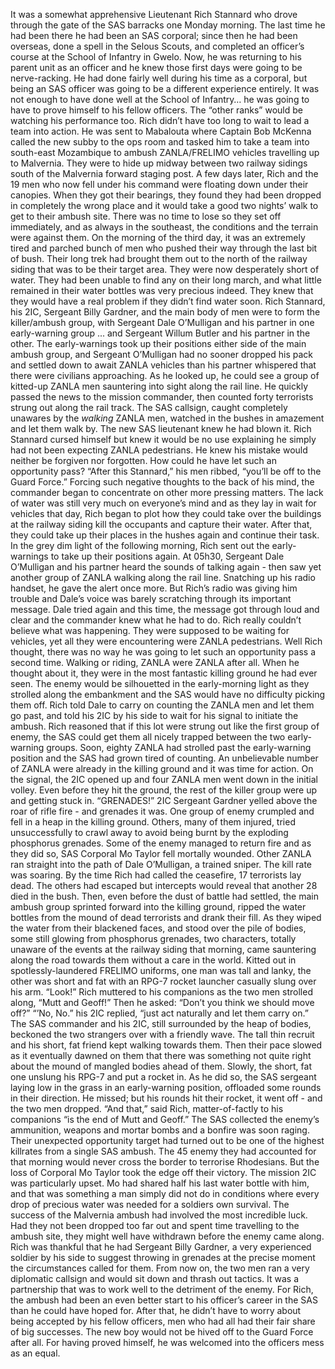 It was a somewhat apprehensive Lieutenant Rich Stannard who drove through the gate of the SAS barracks one Monday morning.
The last time he had been there he had been an SAS corporal; since then he had been overseas, done a spell in the Selous Scouts, and completed an officer’s course at the School of Infantry in Gwelo.
Now, he was returning to his parent unit as an officer and he knew those first days were going to be nerve-racking.
He had done fairly well during his time as a corporal, but being an SAS officer was going to be a different experience entirely. It was not enough to have done well at the School of Infantry… he was going to have to prove himself to his fellow officers. The “other ranks” would be watching his performance too.
Rich didn’t have too long to wait to lead a team into action.
He was sent to Mabalouta where Captain Bob McKenna called the new subby to the ops room and tasked him to take a team into south-east Mozambique to ambush ZANLA/FRELIMO vehicles travelling up to Malvernia. They were to hide up midway between two railway sidings south of the Malvernia forward staging post.
A few days later, Rich and the 19 men who now fell under his command were floating down under their canopies. When they got their bearings, they found they had been dropped in completely the wrong place and it would take a good two nights’ walk to get to their ambush site.
There was no time to lose so they set off immediately, and as always in the southeast, the conditions and the terrain were against them. On the morning of the third day, it was an extremely tired and parched bunch of men who pushed their way through the last bit of bush. Their long trek had brought them out to the north of the railway siding that was to be their target area.
They were now desperately short of water. They had been unable to find any on their long march, and what little remained in their water bottles was very precious indeed. They knew that they would have a real problem if they didn’t find water soon.
Rich Stannard, his 2IC, Sergeant Billy Gardner, and the main body of men were to form the killer/ambush group, with Sergeant Dale O’Mulligan and his partner in one early-warning group ... and Sergeant Willum Butler and his partner in the other.
The early-warnings took up their positions either side of the main ambush group, and Sergeant O’Mulligan had no sooner dropped his pack and settled down to await ZANLA vehicles than his partner whispered that there were civilians approaching.
As he looked up, he could see a group of kitted-up ZANLA men sauntering into sight along the rail line. He quickly passed the news to the mission commander, then counted forty terrorists strung out along the rail track. The SAS callsign, caught completely unawares by the _walking_ ZANLA men, watched in the bushes in amazement and let them walk by.
The new SAS lieutenant knew he had blown it. Rich Stannard cursed himself but knew it would be no use explaining he simply had not been expecting ZANLA pedestrians. He knew his mistake would neither be forgiven nor forgotten. How could he have let such an opportunity pass?
“After this Stannard,” his men ribbed, “you’ll be off to the Guard Force.” Forcing such negative thoughts to the back of his mind, the commander began to concentrate on other more pressing matters.
The lack of water was still very much on everyone’s mind and as they lay in wait for vehicles that day, Rich began to plot how they could take over the buildings at the railway siding kill the occupants and capture their water. After that, they could take up their places in the hushes again and continue their task.
In the grey dim light of the following morning, Rich sent out the early-warnings to take up their positions again.
At 05h30, Sergeant Dale O’Mulligan and his partner heard the sounds of talking again - then saw yet another group of ZANLA walking along the rail line.
Snatching up his radio handset, he gave the alert once more. But Rich’s radio was giving him trouble and Dale’s voice was barely scratching through its important message. Dale tried again and this time, the message got through loud and clear and the commander knew what he had to do.
Rich really couldn’t believe what was happening. They were supposed to be waiting for vehicles, yet all they were encountering were ZANLA pedestrians. Well Rich thought, there was no way he was going to let such an opportunity pass a second time. Walking or riding, ZANLA were ZANLA after all.
When he thought about it, they were in the most fantastic killing ground he had ever seen. The enemy would be silhouetted in the early-morning light as they strolled along the embankment and the SAS would have no difficulty picking them off.
Rich told Dale to carry on counting the ZANLA men and let them go past, and told his 2IC by his side to wait for his signal to initiate the ambush.
Rich reasoned that if this lot were strung out like the first group of enemy, the SAS could get them all nicely trapped between the two early-warning groups.
Soon, eighty ZANLA had strolled past the early-warning position and the SAS had grown tired of counting. An unbelievable number of ZANLA were already in the killing ground and it was time for action.
On the signal, the 2IC opened up and four ZANLA men went down in the initial volley. Even before they hit the ground, the rest of the killer group were up and getting stuck in.
“GRENADES!” 2IC Sergeant Gardner yelled above the roar of rifle fire - and grenades it was.
One group of enemy crumpled and fell in a heap in the killing ground. Others, many of them injured, tried unsuccessfully to crawl away to avoid being burnt by the exploding phosphorus grenades.
Some of the enemy managed to return fire and as they did so, SAS Corporal Mo Taylor fell mortally wounded.
Other ZANLA ran straight into the path of Dale O’Mulligan, a trained sniper. The kill rate was soaring.
By the time Rich had called the ceasefire, 17 terrorists lay dead. The others had escaped but intercepts would reveal that another 28 died in the bush.
Then, even before the dust of battle had settled, the main ambush group sprinted forward into the killing ground, ripped the water bottles from the mound of dead terrorists and drank their fill.
As they wiped the water from their blackened faces, and stood over the pile of bodies, some still glowing from phosphorus grenades, two characters, totally unaware of the events at the railway siding that morning, came sauntering along the road towards them without a care in the world.
Kitted out in spotlessly-laundered FRELIMO uniforms, one man was tall and lanky, the other was short and fat with an RPG-7 rocket launcher casually slung over his arm.
“Look!” Rich muttered to his companions as the two men strolled along, “Mutt and Geoff!” Then he asked: “Don’t you think we should move off?”
“’No, No.” his 2IC replied, “just act naturally and let them carry on.” The SAS commander and his 2IC, still surrounded by the heap of bodies, beckoned the two strangers over with a friendly wave. The tall thin recruit and his short, fat friend kept walking towards them.
Then their pace slowed as it eventually dawned on them that there was something not quite right about the mound of mangled bodies ahead of them. Slowly, the short, fat one unslung his RPG-7 and put a rocket in.
As he did so, the SAS sergeant laying low in the grass in an early-warning position, offloaded some rounds in their direction. He missed; but his rounds hit their rocket, it went off - and the two men dropped.
“And that,” said Rich, matter-of-factly to his companions “is the end of Mutt and Geoff.”
The SAS collected the enemy’s ammunition, weapons and mortar bombs and a bonfire was soon raging. Their unexpected opportunity target had turned out to be one of the highest killrates from a single SAS ambush. The 45 enemy they had accounted for that morning would never cross the border to terrorise Rhodesians.
But the loss of Corporal Mo Taylor took the edge off their victory. The mission 2IC was particularly upset. Mo had shared half his last water bottle with him, and that was something a man simply did not do in conditions where every drop of precious water was needed for a soldiers own survival.
The success of the Malvernia ambush had involved the most incredible luck. Had they not been dropped too far out and spent time travelling to the ambush site, they might well have withdrawn before the enemy came along.
Rich was thankful that he had Sergeant Billy Gardner, a very experienced soldier by his side to suggest throwing in grenades at the precise moment the circumstances called for them. From now on, the two men ran a very diplomatic callsign and would sit down and thrash out tactics. It was a partnership that was to work well to the detriment of the enemy.
For Rich, the ambush had been an even better start to his officer’s career in the SAS than he could have hoped for.
After that, he didn’t have to worry about being accepted by his fellow officers, men who had all had their fair share of big successes. The new boy would not be hived off to the Guard Force after all. For having proved himself, he was welcomed into the officers mess as an equal.
